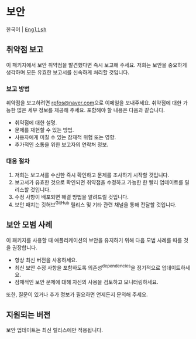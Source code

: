 # 보안

<kbd>한국어</kbd> | <kbd>[English](SECURITY.en.md)</kbd>

## 취약점 보고

이 패키지에서 보안 취약점을 발견했다면 즉시 보고해 주세요. 저희는 보안을 중요하게 생각하며 모든 유효한 보고서를 신속하게 처리할 것입니다.

### 보고 방법

취약점을 보고하려면 <rpfos@naver.com>으로 이메일을 보내주세요. 취약점에 대한 가능한 많은 세부 정보를 제공해 주세요. 포함해야 할 내용은 다음과 같습니다.

- 취약점에 대한 설명.
- 문제를 재현할 수 있는 방법.
- 사용자에게 미칠 수 있는 잠재적 위험 또는 영향.
- 추가적인 소통을 위한 보고자의 연락처 정보.

### 대응 절차

1. 저희는 보고서를 수신한 즉시 확인하고 문제를 조사하기 시작할 것입니다.
1. 보고서가 유효한 것으로 확인되면 취약점을 수정하고 가능한 한 빨리 업데이트를 릴리스할 것입니다.
1. 수정 사항이 배포되면 해결 방법을 알려드릴 것입니다.
1. 보안 패치는 깃허브<sup>GitHub</sup> 릴리스 및 기타 관련 채널을 통해 전달할 것입니다.

## 보안 모범 사례

이 패키지를 사용할 때 애플리케이션의 보안을 유지하기 위해 다음 모범 사례를 따를 것을 권장합니다.

- 항상 최신 버전을 사용하세요.
- 최신 보안 수정 사항을 포함하도록 의존성<sup>dependencies</sup>을 정기적으로 업데이트하세요.
- 잠재적인 보안 문제에 대해 자신의 사용을 검토하고 모니터링하세요.

또한, 질문이 있거나 추가 정보가 필요하면 언제든지 문의해 주세요.

## 지원되는 버전

보안 업데이트는 최신 릴리스에만 적용됩니다.
